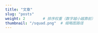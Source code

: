```yaml
---
title: "文章"
slug: "posts"
weight: 2        # 排序权重（数字越小越靠前）
thumbnail: "/squad.png"  # 缩略图路径
---
```


